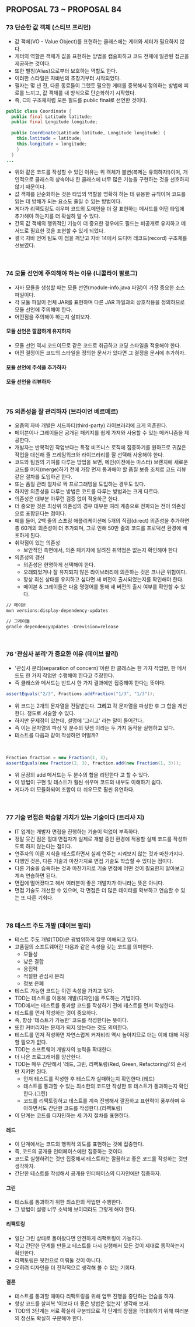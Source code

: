 ## PROPOSAL 73 ~ PROPOSAL 84

### 73 단순한 값 객체 (스티브 프리먼)
  - 값 객체(VO - Value Object)를 표현하는 클래스에는 게터와 세터가 필요하지 않다.
  - 게터의 역할은 객체가 값을 표현하는 방법을 캡슐화하고 코드 전체에 일관된 접근을 제공하는 것이다.
  - 또한 별칭(Alias)으로부터 보호하는 역할도 한다.
  - 이러한 스타일은 자바빈의 초창기부터 시작되었다.
  - 필자는 몇 년 전, 다른 동료들이 그랬듯 필요한 게터를 중복해서 정의하는 방법에 피로를 느끼고, 값 객체를 내 방식으로 단순화하기 시작했다.
  - 즉, C의 구조체처럼 모든 필드를 public final로 선언한 것이다.

```java
public class Coordinate {
  public final Latitude latitude;
  public final Longitude longitude;
  
  public Coordinate(Latitude latitude, Longitude longitude) {
    this.latitude = latitude;
    this.longitude = longitude;
    }
  }
...
```

  - 위와 같은 코드를 작성할 수 있던 이유는 위 객체가 불변(복제는 유의하자!)이며, 개인적으로 클래스의 상속이나 한 클래스에 너무 많은 기능을 구현하는 것을 선호하지 않기 때문이다.
  - 값 객체를 단순화하는 것은 타입의 역할을 명확히 하는 데 유용한 규칙이며 코드를 읽는 데 방해가 되는 요소도 줄일 수 있는 방법이다.
  - 게다가 리팩토링도 쉬우며 코드의 도메인을 더 잘 표현하는 메서드를 어떤 타입에 추가해야 하는지를 더 확실히 알 수 있다.
  - 간혹 값 객체의 행위적인 기능이 더 중요한 경우에도 필드는 비공개로 유지하고 메서드로 필요한 것을 표현할 수 있게 되었다.
  - 결국 자바 언어 팀도 이 점을 깨닫고 자바 14에서 드디어 레코드(record) 구조체를 선보였다.

<br>

### 74 모듈 선언에 주의해야 하는 이유 (니콜라이 팔로그)
  - 자바 모듈을 생성할 때는 모듈 선언(module-info.java 파일)이 가장 중요한 소스 파일이다.
  - 각 모듈 파일이 전체 JAR를 표현하며 다른 JAR 파일과의 상호작용을 정의하므로 모듈 선언에 주의해야 한다.
  - 어떤점을 주의해야 하는지 살펴보자.

#### 모듈 선언은 깔끔하게 유지하자
  - 모듈 선언 역시 코드이므로 같은 코드로 취급하고 코딩 스타일을 적용해야 한다.
  - 어떤 결정이든 코드의 스타일을 정의한 문서가 있다면 그 결정을 문서에 추가하자.

#### 모듈 선언에 주석을 추가하자
#### 모듈 선언을 리뷰하자

<br>

### 75 의존성을 잘 관리하자 (브라이언 베르메르)
  - 요즘의 자바 개발은 서드파티(third-party) 라이브러리에 크게 의존한다.
  - 메이븐이나 그레이들은 공개된 패키지를 쉽게 가져와 사용할 수 있는 메커니즘을 제공한다.
  - 개발자는 반복적인 작업보다는 특정 비즈니스 로직에 집중하기를 원하므로 귀찮은 작업을 대신해 줄 프레임워크와 라이브러리를 잘 선택해 사용해야 한다.
  - 코드와 팀원의 기여를 다루는 방법을 보면, 메인(이전에는 마스터) 브랜치에 새로운 코드를 머지(merge)하기 전에 가장 먼저 통과해야 할 품질 보증 조치로 코드 리뷰 같은 절차를 도입하곤 한다.
  - 또는 품질 관리 절차로 짝 프로그래밍을 도입하는 경우도 있다.
  - 하지만 의존성을 다루는 방법은 코드를 다루는 방법과는 크게 다르다.
  - 의존성은 대부분 아무런 검증 없이 적용하곤 한다.
  - 더 중요한 것은 최상위 의존성의 경우 대부분 여러 계층으로 전파되는 전이 의존성으로 포함된다는 점이다.
  - 예를 들어, 2백 줄의 스프링 애플리케이션에 5개의 직접(direct) 의존성을 추가하면 총 60개의 의존성이 더 추가되며, 그로 인해 50만 줄의 코드를 프로덕션 환경에 배포하게 된다.
  - 취약점이 있는 의존성
    - 보안적인 측면에서, 의존 패키지에 알려진 취약점은 없는지 확인해야 한다
  - 의존성의 갱신
    - 의존성은 현명하게 선택해야 한다.
    - 오래되었거나 잘 유지되지 않은 라이브러리에 의존하는 것은 크나큰 위험이다.
    - 항상 최신 상태를 유지하고 싶다면 새 버전이 출시되었는지를 확인해야 한다.
    - 메이븐 & 그레이들은 다음 명령어를 통해 새 버전의 출시 여부를 확인할 수 있다.

```html
// 메이븐
mvn versions:display-dependency-updates

// 그레이들
gradle dependencyUpdates -Drevision=release

```

<br>

### 76 '관심사 분리'가 중요한 이유 (데이브 팔리)
  - '관심사 분리(separation of concern)'이란 한 클래스는 한 가지 작업만, 한 메서드도 한 가지 작업만 수행해야 한다고 주장한다.
  - 즉 클래스와 메서드는 반드시 한 가지 결과에만 집중해야 한다는 뜻이다.

```java
assertEquals("2/3", Fractions.addFraction("1/3", "1/3"));
```

  - 위 코드는 2개의 문자열을 전달받는다. **그리고** 각 문자열을 파싱한 후 그 합을 계산한다. 정도로 서술할 수 있다.
  - 하지만 문제점이 있는데, 설명에 '그리고' 라는 말이 들어간다.
  - 즉 이는 문자열의 파싱 및 분수의 덧셈 이라는 두 가지 동작을 실행하고 있다.
  - 테스트를 다음과 같이 작성하면 어떨까?

<br>

```java
Fraction fraction = new Fraction(1, 3);
assertEquals(new Fraction(2, 3), fraction.add(new Fraction(1, 3)));
```

  - 위 문장의 add 메서드는 두 분수의 합을 리턴한다 고 할 수 있다.
  - 이 방법이 구현 및 테스트가 훨씬 쉬우며 코드의 내부도 이해하기 쉽다.
  - 게다가 더 모듈화되어 조합이 더 쉬우므로 훨씬 유연하다.

<br>

### 77 기술 면접은 학습할 가치가 있는 기술이다 (트리샤 지)
  - IT 업계는 개발자 면접을 진행하는 기술이 턱없이 부족하다.
  - 정말 웃긴 점은 절대 면접자가 실제로 개발 중인 환경에 적용할 실제 코드를 작성하도록 하지 않는다는 점이다.
  - 연주자의 이론 지식을 테스트하면서 실제 연주는 시켜보지 않는 것과 마찬가지다.
  - 다행인 것은, 다른 기술과 마찬가지로 면접 기술도 학습할 수 있다는 점이다.
  - 다른 기술을 습득하는 것과 마찬가지로 기술 면접에 어떤 것이 필요한지 알아보고 계속 연습하면 된다.
  - 면접에 떨어졌다고 해서 여러분이 좋은 개발자가 아니라는 뜻은 아니다.
  - 면접 기술도 개선할 수 있으며, 각 면접은 더 많은 데이터를 확보하고 연습할 수 있는 또 다른 기회다.

<br>

### 78 테스트 주도 개발 (데이브 팔리)
  - 테스트 주도 개발(TDD)은 광범위하게 잘못 이해되고 있다.
  - 고품질의 소프트웨어란 다음과 같은 속성을 갖는 코드를 의미한다.
    - 모듈성
    - 낮은 결합
    - 응집력
    - 적절한 관심사 분리
    - 정보 은폐
  - 테스트 가능한 코드는 이런 속성을 가지고 있다.
  - TDD는 테스트를 이용해 개발(디자인)을 주도하는 기법이다.
  - TDD에서는 테스트를 통과할 코드를 작성하기 전에 테스트를 먼저 작성한다.
  - 테스트를 먼저 작성하는 것이 중요하다.
  - 즉, 항상 '테스트가 가능한' 코드를 작성한다는 뜻이다.
  - 또한 커버리지는 문제가 되지 않는다는 것도 의미한다.
  - 테스트를 먼저 작성하면 자연스럽게 커저비리 역시 높아지므로 더는 이에 대해 걱정할 필요가 없다.
  - TDD는 소프트웨어 개발자의 능력을 확대한다.
  - 더 나은 프로그래머를 양산한다.
  - TDD는 매우 간단해서 '레드, 그린, 리팩토링(Red, Green, Refactoring)'의 순서만 지키면 된다.
    - 먼저 테스트를 작성한 후 테스트가 실패하는지 확인한다.(레드)
    - 테스트를 통과할 수 있는 최소한의 코드만 작성한 후 테스트가 통과하는지 확인한다.(그린)
    - 코드를 리팩토링하고 테스트를 계속 진행해서 깔끔하고 표현력이 풍부하며 우아하면서도 간단한 코드를 작성한다.(리팩토링)
  - 이 단계는 코드를 디자인하는 세 가지 절차를 표현한다.

#### 레드
  - 이 단계에서는 코드의 행위적 의도를 표현하는 것에 집중한다.
  - 즉, 코드의 공개용 인터페이스에만 집중하는 것이다.
  - 코드로 실행하려는 것만 집중해서 테스트하는 깔끔하고 좋은 코드를 작성하는 것만 생각하자.
  - 간단한 테스트를 작성해서 공개용 인터페이스의 디자인에만 집중하자.

#### 그린
  - 테스트를 통과하기 위한 최소한의 작업만 수행한다.
  - 그 방법이 설령 너무 소박해 보이더라도 그렇게 해야 한다.

#### 리팩토링
  - 일단 그린 상태로 돌아왔다면 안전하게 리팩토링이 가능하다.
  - 작고 간단한 단계를 만들고 테스트를 다시 실행해서 모든 것이 제대로 동작하는지 확인한다.
  - 리팩토링은 뒷전으로 미뤄둘 것이 아니다.
  - 오히려 디자인을 더 전략적으로 생각해 볼 수 있는 기회다.

#### 결론
  - 테스트를 통과할 때마다 리팩토링을 위해 업무 진행을 중단하는 연습을 하자.
  - 항상 코드를 살피복 '이보다 더 좋은 방법은 없는지' 생각해 보자.
  - TDD의 3단계는 서로 확실히 구분되므로 각 단계의 장점을 극대화하기 위해 여러분의 정신도 확실히 구분해야 한다.
